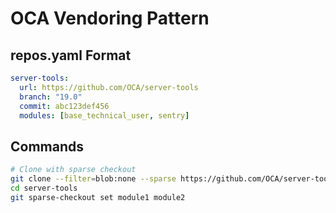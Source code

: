 # OCA Vendoring Pattern

## repos.yaml Format

```yaml
server-tools:
  url: https://github.com/OCA/server-tools
  branch: "19.0"
  commit: abc123def456
  modules: [base_technical_user, sentry]
```

## Commands

```bash
# Clone with sparse checkout
git clone --filter=blob:none --sparse https://github.com/OCA/server-tools
cd server-tools
git sparse-checkout set module1 module2
```

